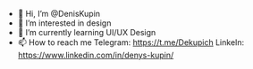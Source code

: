 - 👋 Hi, I’m @DenisKupin
- 👀 I’m interested in design
- 🌱 I’m currently learning UI/UX Design
- 📫 How to reach me
  Telegram: https://t.me/Dekupich
  LinkeIn: https://www.linkedin.com/in/denys-kupin/

<!---
DenisKupin/DenisKupin is a ✨ special ✨ repository because its `README.md` (this file) appears on your GitHub profile.
You can click the Preview link to take a look at your changes.
--->
